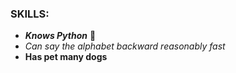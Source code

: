 ### SKILLS:
- **_Knows Python_** :snake:
- *Can say the alphabet backward reasonably fast*
- **Has pet many dogs**
